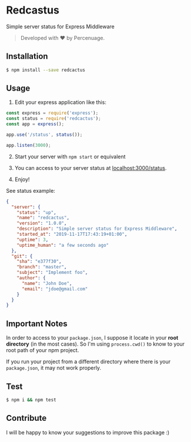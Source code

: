 # Redcastus

Simple server status for Express Middleware

> Developed with ❤ by Percenuage.

## Installation

```bash
$ npm install --save redcactus
```

## Usage

1. Edit your express application like this:

```js
const express = require('express');
const status = require('redcactus');
const app = express();

app.use('/status', status());

app.listen(3000);
```

2. Start your server with `npm start` or equivalent

3. You can access to your server status at [localhost:3000/status](http://localhost:3000/status).

4. Enjoy!

See status example:

```json
{
  "server": {
    "status": "up",
    "name": "redcactus",
    "version": "1.0.0",
    "description": "Simple server status for Express Middleware",
    "started_at": "2019-11-17T17:43:19+01:00",
    "uptime": 3,
    "uptime_human": "a few seconds ago"
  },
  "git": {
    "sha": "e377f30",
    "branch": "master",
    "subject": "Implement foo",
    "author": {
      "name": "John Doe",
      "email": "jdoe@gmail.com"
    }
  }
}
```

## Important Notes

In order to access to your `package.json`, I suppose it locate in your **root directory** (in the most cases).
So I'm using `process.cwd()` to know to your root path of your npm project.

If you run your project from a different directory where there is your `package.json`, it may not work properly.

## Test

```bash
$ npm i && npm test
```

## Contribute

I will be happy to know your suggestions to improve this package :)


